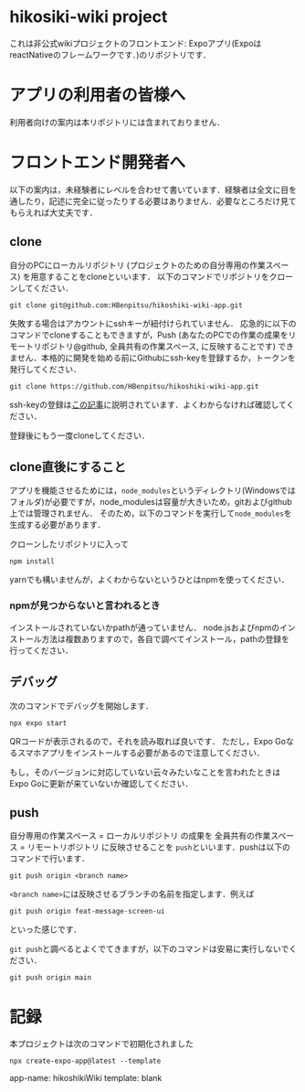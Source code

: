 # hikosiki-wiki project

これは非公式wikiプロジェクトのフロントエンド: Expoアプリ(ExpoはreactNativeのフレームワークです．)のリポジトリです．

# アプリの利用者の皆様へ

利用者向けの案内は本リポジトリには含まれておりません．

# フロントエンド開発者へ

以下の案内は，未経験者にレベルを合わせて書いています．経験者は全文に目を通したり，記述に完全に従ったりする必要はありません．必要なところだけ見てもらえれば大丈夫です．

## clone

自分のPCにローカルリポジトリ (プロジェクトのための自分専用の作業スペース) を用意することをcloneといいます．
以下のコマンドでリポジトリをクローンしてください．

```: console
git clone git@github.com:HBenpitsu/hikoshiki-wiki-app.git
```

失敗する場合はアカウントにsshキーが紐付けられていません．
応急的に以下のコマンドでcloneすることもできますが，Push (あなたのPCでの作業の成果をリモートリポジトリ@github, 全員共有の作業スペース, に反映することです) できません．本格的に開発を始める前にGithubにssh-keyを登録するか，トークンを発行してください．

```: console
git clone https://github.com/HBenpitsu/hikoshiki-wiki-app.git
```

ssh-keyの登録は[この記事](https://qiita.com/shizuma/items/2b2f873a0034839e47ce)に説明されています．よくわからなければ確認してください．

登録後にもう一度cloneしてください．

## clone直後にすること

アプリを機能させるためには，`node_modules`というディレクトリ(Windowsではフォルダ)が必要ですが，node_modulesは容量が大きいため，gitおよびgithub上では管理されません．
そのため，以下のコマンドを実行して`node_modules`を生成する必要があります．

クローンしたリポジトリに入って

```: console
npm install
```

yarnでも構いませんが，よくわからないというひとはnpmを使ってください．

### npmが見つからないと言われるとき

インストールされていないかpathが通っていません．
node.jsおよびnpmのインストール方法は複数ありますので，各自で調べてインストール，pathの登録を行ってください．

## デバッグ

次のコマンドでデバッグを開始します．

```: console
npx expo start
```

QRコードが表示されるので，それを読み取れば良いです．
ただし，Expo Goなるスマホアプリをインストールする必要があるので注意してください．

もし，そのバージョンに対応していない云々みたいなことを言われたときはExpo Goに更新が来ていないか確認してください．

## push

自分専用の作業スペース = ローカルリポジトリ の成果を 全員共有の作業スペース = リモートリポジトリ に反映させることを
`push`といいます．pushは以下のコマンドで行います．

```: console
git push origin <branch name>
```

`<branch name>`には反映させるブランチの名前を指定します．例えば

```: console
git push origin feat-message-screen-ui
```

といった感じです．

`git push`と調べるとよくでてきますが，以下のコマンドは安易に実行しないでください．

```: console
git push origin main
```

# 記録

本プロジェクトは次のコマンドで初期化されました

```: console
npx create-expo-app@latest --template
```

app-name: hikoshikiWiki
template: blank
